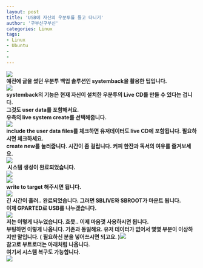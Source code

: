 ```yaml
---
layout: post
title: 'USB에 자신의 우분투를 들고 다니기'
author: '구부신구부신'
categories: Linux
tags:
- Linux
- Ubuntu
-
- 
---
```



<script> location.href='https://cafe.naver.com/develoid/864028' ; </script>

<div><div><div><div><div><div><div><div><img src="https://dthumb-phinf.pstatic.net/?src=%22https%3A%2F%2Fcafeptthumb-phinf.pstatic.net%2FMjAxOTA0MTJfMjIw%2FMDAxNTU1MDc1ODI1NzE4.VyMRd4l8UxIf83Kzn1d6pzi7tfkSNkFmf5zcvOxPJ7sg.Dd0hLipQgJVjr20iOqhYTj_TjKJDTwOxNN5_O2asW9Mg.PNG.searphiel9%2F%25EB%2594%2594%25EB%25B2%25A8_%25EA%25B2%258C%25EC%258B%259C%25EA%25B8%2580.png%3Ftype%3Dw740%22&amp;type=cafe_wa740"></div></div></div></div></div></div><div><div><span><b></span></div><div><span>예전에 글을 썼던 우분투 백업 솔루션인 systemback을 활용한 팁입니다.&nbsp;</span></div><div><span><b></span></div></div></div><div><img src="https://cafeptthumb-phinf.pstatic.net/MjAxOTA0MTVfMjcw/MDAxNTU1MzE4NTg4NjQ0.lRnV9_E7xBPEU76RyeMnJF9bfGKA36Jj1mlPdFMFcDQg.4DW9-ubl3JjHdrQDOhHVOpzx7btP5oqgwBSeTyvbwoUg.PNG.dominant4u/%EC%8A%A4%ED%81%AC%EB%A6%B0%EC%83%B7%2C_2019-04-15_17-56-12.png?type=w740"></div><div><b></div><div>systemback의 기능은 현재 자신이 설치한 우분투의 Live CD를 만들 수 있다는 겁니다.&nbsp;</div><div><b></div><div>그것도 user data를 포함해서요.&nbsp;</div><div><b></div><div>우측의 live system create를 선택해줍니다.&nbsp;</div><div><img src="https://cafeptthumb-phinf.pstatic.net/MjAxOTA0MTVfMTUw/MDAxNTU1MzE4Njk5MDk5.cbjJgl2gWJvwWGONAkCDKPZ3JvW0mmEgmga9_7EKhmYg.NKlaypVzpJZoHThnSbgH75fD9ec9D7LMHgDQ3u_Tbzcg.PNG.dominant4u/%EC%8A%A4%ED%81%AC%EB%A6%B0%EC%83%B7%2C_2019-04-15_17-58-01.png?type=w740"><b></div><div><b></div><div>include the user data files를 체크하면 유저데이터도 live CD에 포함됩니다. 필요하시면 체크하세요.&nbsp;</div><div><b></div><div>create new를 눌러줍니다. 시간이 좀 걸립니다. 커피 한잔과 독서의 여유를 즐겨보세요.</div><div><b></div><div><img src="https://cafeptthumb-phinf.pstatic.net/MjAxOTA0MTVfMTE2/MDAxNTU1MzIwOTcyODE0.xyW0__k0jKKRteqlgB0yBzSNWa3H7hf_wdsI_ii8_g0g.El3_C9hXzrIlx9ufm5hcQdhMVDOs3gIVrQQwK0eIS2gg.PNG.dominant4u/%EC%8A%A4%ED%81%AC%EB%A6%B0%EC%83%B7%2C_2019-04-15_18-35-36.png?type=w740"><b></div><div><b></div><div><span>&nbsp;시스템 생성이 완료되었습니다.&nbsp;</span></div><div><img src="https://cafeptthumb-phinf.pstatic.net/MjAxOTA0MTVfNjcg/MDAxNTU1MzM2MTYyMjAy.Waza532NfT8rGUoVJVFUCRxSf8sIJUS9WC82_p2S4fog.WnEN71ZQLAQopwzl8kRFHAygX2eq7jgOmDGLl7x6Pykg.PNG.dominant4u/%EC%8A%A4%ED%81%AC%EB%A6%B0%EC%83%B7%2C_2019-04-15_22-48-50.png?type=w740"></div><div><b></div><div><b></div><div><img src="https://cafeptthumb-phinf.pstatic.net/MjAxOTA0MTVfMjYx/MDAxNTU1MzM2MjI1NTI5.e30Gt6DiAx1ku5ab2F9j3sOaiJWlHP2rdaxdyGfwW7og.rTc5YHQIAN2L4zQbbOxGNY-WiGohU-b048yIcq5L5QYg.PNG.dominant4u/%EC%8A%A4%ED%81%AC%EB%A6%B0%EC%83%B7%2C_2019-04-15_22-49-43.png?type=w740"><b></div><div><b></div><div>write to target 해주시면 됩니다.&nbsp;</div><div><b></div><div><img src="https://cafeptthumb-phinf.pstatic.net/MjAxOTA0MTVfMTY5/MDAxNTU1MzM4ODc0MTg2.C7rPoY0sGe21SbVAnu9imUe2LT9o9ftnqUJ1FKDCNrQg.S6kfQVQu7KuzliWRbroQcPAajLLTaUt4R373MBTZCxsg.PNG.dominant4u/%EC%8A%A4%ED%81%AC%EB%A6%B0%EC%83%B7%2C_2019-04-15_23-08-39.png?type=w740"><b></div><div><b></div><div>긴 시간이 흘러.. 완료되었습니다. 그러면 SBLIVE와 SBROOT가 마운트 됩니다.&nbsp;</div><div><b></div><div>이제 GPARTED로 USB를 나누겠습니다.&nbsp;</div><div><img src="https://cafeptthumb-phinf.pstatic.net/MjAxOTA0MTVfMTEg/MDAxNTU1MzM4OTYwNjIw.i_jF89mODLmDMDFag0mVRBkYsG79gvVxMZJli9542QAg.WBLA4ZPlhyZ7wM0WeLTlSHVhSVL40apCI0zRLsEflR8g.PNG.dominant4u/%EC%8A%A4%ED%81%AC%EB%A6%B0%EC%83%B7%2C_2019-04-15_23-34-17.png?type=w740"><b></div><div><b></div><div>저는 이렇게 나누었습니다. 흐믓.. 이제 마음껏 사용하시면 됩니다.&nbsp;</div><div><b></div><div>부팅하면 이렇게 나옵니다. 기존과 동일해요. 유저 데이터가 없어서 몇몇 부분이 이상하지만 말입니다. ( 필요하신 분을 넣어쓰시면 되고요. )<img src="https://cafeptthumb-phinf.pstatic.net/MjAxOTA0MTVfOTAg/MDAxNTU1MzM5MzM0Njky.q95Qp2csTQVy1tAV7ogajzNjMnP2afU0Yq0GrY0zXLcg.ZcH4JOj-ZaPpE8uLryjhp8X4x7mkceJetbCDohzNEhgg.PNG.dominant4u/%EC%8A%A4%ED%81%AC%EB%A6%B0%EC%83%B7%2C_2019-04-15_23-40-13.png?type=w740"></div><div><b></div><div>참고로 부트로더는 아래처럼 나옵니다.</div><div><b></div><div>여기서 시스템 복구도 가능합니다.</div><div><img src="https://cafeptthumb-phinf.pstatic.net/MjAxOTA0MTVfMjM2/MDAxNTU1MzM5NTQ1MTk4.pgd0bfHqmkrfuVamRnfjPxrCZmNyXDSLuSmvl7HKQIYg.9zcfKdpxiDN29IvQp8k7W2H_0cxZltvkhyI-zFID2LQg.JPEG.dominant4u/20190415_234320.jpg?type=w740"><p>&nbsp;</p><b></div><div><b></div></div>
